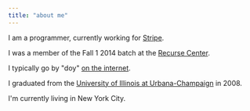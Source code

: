 ```yaml
---
title: "about me"
---
```


I am a programmer, currently working for [Stripe](https://stripe.com/).

I was a member of the Fall 1 2014 batch at the [Recurse Center](https://recurse.com/).

I typically go by "doy" [on the internet](/internet/).

I graduated from the [University of Illinois at Urbana-Champaign](https://uiuc.edu/) in 2008.

I'm currently living in New York City.
